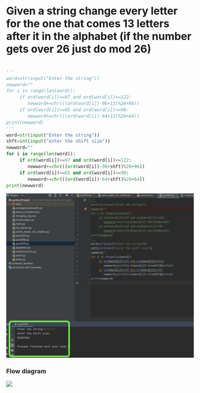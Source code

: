 # Given a string change every letter for the one that comes 13 letters after it in the alphabet (if the number gets over 26 just do mod 26)
```.py

'''
word=str(input("Enter the string"))
newword=""
for i in range(len(word)):
     if ord(word[i])>=97 and ord(word[i])<=122:
        newword+=chr(((ord(word[i])-96+13)%26+96))
     if ord(word[i])>=65 and ord(word[i])<=90:
        newword+=chr(((ord(word[i])-64+13)%26+64))
print(newword)
'''
word=str(input("Enter the string"))
shft=int(input("enter the shift size"))
newword=""
for i in range(len(word)):
     if ord(word[i])>=97 and ord(word[i])<=122:
        newword+=chr(((ord(word[i])-96+shft)%26+96))
     if ord(word[i])>=65 and ord(word[i])<=90:
        newword+=chr(((ord(word[i])-64+shft)%26+64))
print(newword)
```
![](https://github.com/AleksandarDzudzevic/Unit-1/blob/main/Quiz009test.png)
### Flow diagram
![](https://github.com/AleksandarDzudzevic/Unit-1/blob/main/Quiz009flowdiagram.jpg)

